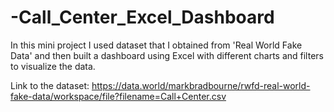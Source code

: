 # -Call_Center_Excel_Dashboard
In this mini project I used dataset that I obtained from 'Real World Fake Data' and then built a dashboard using Excel with different charts and filters to visualize the data.

Link to the dataset: https://data.world/markbradbourne/rwfd-real-world-fake-data/workspace/file?filename=Call+Center.csv
